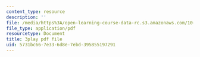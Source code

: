 ```yaml
---
content_type: resource
description: ''
file: /media/https%3A/open-learning-course-data-rc.s3.amazonaws.com/10-34-numerical-methods-applied-to-chemical-engineering-fall-2015/5731bc667e336d8e7ebd395855197291_SejxqXAlSec.pdf
file_type: application/pdf
resourcetype: Document
title: 3play pdf file
uid: 5731bc66-7e33-6d8e-7ebd-395855197291
---
```

